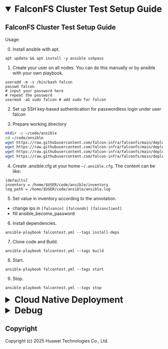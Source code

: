 <details open>
  <summary style="font-size: 2em; font-weight: bold"> FalconFS Cluster Test Setup Guide</summary>

## FalconFS Cluster Test Setup Guide

Usage:

0. Install ansible with apt.

```
apt update && apt install -y ansible sshpass
```

1. Create your user on all nodes. You can do this manually or by ansible with your own playbook.


```
useradd -m -s /bin/bash falcon
passwd falcon
# input your password here
# repeat the password
usermod -aG sudo falcon # add sudo for falcon
```

2. Set up SSH key-based authentication for passwordless login under user falcon

3. Prepare working directory

```bash
mkdir -p ~/code/ansible
cd ~/code/ansible
wget https://raw.githubusercontent.com/falcon-infra/falconfs/main/deploy/ansible/inventory
wget https://raw.githubusercontent.com/falcon-infra/falconfs/main/deploy/ansible/falcontest.yml
wget https://raw.githubusercontent.com/falcon-infra/falconfs/main/deploy/ansible/install-ubuntu24.04.sh
wget https://raw.githubusercontent.com/falcon-infra/falconfs/main/deploy/ansible/install-ubuntu22.04.sh # if ubuntu22.04
```

4. Create .ansible.cfg at your home `~/.ansible.cfg`. The content can be like:

```
[defaults]
inventory = /home/$USER/code/ansible/inventory
log_path = /home/$USER/code/ansible/ansible.log
```

5. Set value in inventory according to the annotation.

- change ips in `[falconcn] [falcondn] [falconclient]`
- fill ansible_become_password

6. Install dependencies.

```
ansible-playbook falcontest.yml --tags install-deps
```

7. Clone code and Build.

```
ansible-playbook falcontest.yml --tags build
```

8. Start.

```
ansible-playbook falcontest.yml --tags start
```

9. Stop.

```
ansible-playbook falcontest.yml --tags stop
```
</details>

<details>
  <summary style="font-size: 2em; font-weight: bold"> Cloud Native Deployment</summary>

## Cloud Native Deployment
**Requirement**:

FalconFS needs at least 3 nodes in K8S environment.

-----

Usage:

0. Install ```jq``` and ```yq```
```bash
apt update && apt -y install jq yq
```
1. Set values in ```$FALCON_PATH/cloud_native/deployment_script/node.json```
- change nodes name in ```[nodes]``` to deploy the corresponding modules. **Important:**
The number of ```[zk]``` should be 3, the number of ```[cn]``` should be 3-5, the number of ```[dn]``` should be larger than 3.

- change the ```[images]``` of each module. **We have provided images in the json**

- change the ```[hostpath]``` of each module.

2. Prepare the environment
```bash
bash $FALCON_PATH/cloud_native/deployment_script/prepare.sh
```

3. Modify the ```[PVC]``` setting in ```$FALCON_PATH/cloud_native/deployment_script/zk.yaml```

4. Modify the configmap.yaml if you want to enable the meta server replication error report.

5. Set up FalconFS
- Set up configmap
```bash
kubectl apply -f configmap.yaml
```

- Set up zookeeper
```bash
kubectl apply -f zk.yaml # ensure zookeeper is ready
```

- Set up FalconFS CN
```bash
kubectl apply -f cn.yaml
```

- Set up FalconFS DN
```bash
kubectl apply -f dn.yaml
```

- Set up FalconFS Store
```bash
kubectl apply -f store.yaml
```
## Docker Image Build
If you need to build the docker images, you can follow:

1. Compile FalconFS

suppose at the `~/code` dir
``` bash
git clone https://github.com/falcon-infra/falconfs.git
cd falconfs
git submodule update --init --recursive # submodule update postresql
./patches/apply.sh

docker run -it --privileged --rm -v `pwd`/..:/root/code -w /root/code/falconfs ghcr.io/falcon-infra/falcon-dockerbuild:0.1.1 /bin/bash

bash cloud_native/docker_build/docker_build.sh
dockerd &
```

2. Build FalconFS images
The dockerfile in the path ```cd cloud_native/docker_build/```

- build the CN image
```
cd cn
docker build -t falcon-cn .
```

- build the DN image
```
cd dn
docker build -t falcon-dn .
```

- build the store iamge
```
cd store
docker build -t falcon-store .
```

3. Push images to docker registry
```
docker tag falcon-cn [falcon-cn url]
docker tag falcon-dn [falcon-dn url]
docker tag falcon-store [falcon-store url]

docker push [falcon-cn url]
docker push [falcon-dn url]
docker push [falcon-store url]
```

4. Clean the workspace
```bash
bash clean.sh
```
</details>

<details>
  <summary style="font-size: 2em; font-weight: bold"> Debug </summary>

## Debug

### build and start FalconFS in the docker

> **⚠️ Warning**  
> This only for debug mode, do not use no_root_check.patch in production!

no root check debug, suppose at the `~/code` dir
``` bash
docker run --privileged -d -it --name falcon-dev -v `pwd`:/root/code -w /root/code/falconfs ghcr.io/falcon-infra/falconfs-dev:ubuntu24.04
docker exec -it --detach-keys="ctrl-z,z" falcon-dev /bin/zsh
git -C third_party/postgres apply ../../patches/no_root_check.patch
./build.sh clean
./build.sh build --debug && ./build.sh install
source deploy/falcon_env.sh
./deploy/falcon_start.sh
```

### debug falcon meta server

- first login to cn: `psql -d postgres -p $cnport`
- when in the pg cli
``` bash
select pg_backend_pid(); # to get pid, then use gdb to attach the pid
SELECT falcon_plain_mkdir('/test'); # to trigger mkdir meta operation
```

### run some test and stop

``` bash
./.github/workflows/smoke_test.sh /tmp/falcon_mnt
./deploy/falcon_stop.sh
```
</details>

## Copyright
Copyright (c) 2025 Huawei Technologies Co., Ltd.
